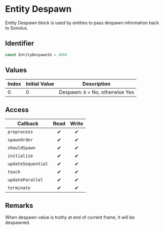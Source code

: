 # Entity Despawn

Entity Despawn block is used by entities to pass despawn information back to Sonolus.

## Identifier

```ts
const EntityDespawnId = 4004
```

## Values

| Index | Initial Value | Description                      |
| ----- | ------------- | -------------------------------- |
| 0     | 0             | Despawn: `0` = No, otherwise Yes |

## Access

| Callback           | Read | Write |
| ------------------ | :--: | :---: |
| `preprocess`       |  ✔   |   ✔   |
| `spawnOrder`       |  ✔   |   ✔   |
| `shouldSpawn`      |  ✔   |   ✔   |
| `initialize`       |  ✔   |   ✔   |
| `updateSequential` |  ✔   |   ✔   |
| `touch`            |  ✔   |   ✔   |
| `updateParallel`   |  ✔   |   ✔   |
| `terminate`        |  ✔   |   ✔   |

## Remarks

When despawn value is truthy at end of current frame, it will be despawned.
